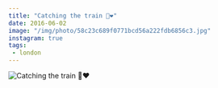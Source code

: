 ```yaml
---
title: "Catching the train 💚❤️"
date: 2016-06-02
image: "/img/photo/58c23c689f0771bcd56a222fdb6856c3.jpg"
instagram: true
tags:
 - london
---
```


![Catching the train 💚❤️](/img/photo/58c23c689f0771bcd56a222fdb6856c3.jpg)
